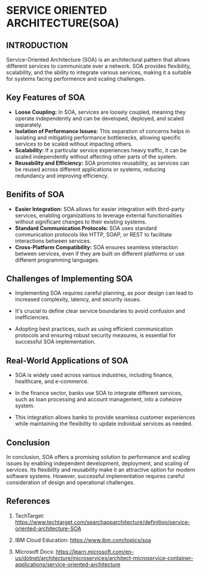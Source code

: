# **SERVICE ORIENTED ARCHITECTURE(SOA)**

## INTRODUCTION

Service-Oriented Architecture (SOA) is an architectural pattern that allows different services to communicate over a network. SOA provides flexibility, scalability, and the ability to integrate various services, making it a suitable for systems facing performence and scaling challenges.

## Key Features of SOA
* **Loose Coupling:** In SOA, services are loosely coupled, meaning they operate independently and can be developed, deployed, and scaled separately.
* **Isolation of Performance Issues:** This separation of concerns helps in isolating and mitigating performance bottlenecks, allowing specific services to be scaled without impacting others.
* **Scalability:** If a particular service experiences heavy traffic, it can be scaled independently without affecting other parts of the system.
* **Reusability and Efficiency:** SOA promotes reusability, as services can be reused across different applications or systems, reducing redundancy and improving efficiency.

## Benifits of SOA
* **Easier Integration:** SOA allows for easier integration with third-party services, enabling organizations to leverage external functionalities without significant changes to their existing systems.
* **Standard Communication Protocols:** SOA uses standard communication protocols like HTTP, SOAP, or REST to facilitate interactions between services.
* **Cross-Platform Compatibility:** SOA ensures seamless interaction between services, even if they are built on different platforms or use different programming languages.

## Challenges of Implementing SOA
* Implementing SOA requires careful planning, as poor design can lead to increased complexity, latency, and security issues.
* It's crucial to define clear service boundaries to avoid confusion and inefficiencies.

* Adopting best practices, such as using efficient communication protocols and ensuring robust security measures, is essential for successful SOA implementation.

## Real-World Applications of SOA
* SOA is widely used across various industries, including finance, healthcare, and e-commerce.
* In the finance sector, banks use SOA to integrate different services, such as loan processing and account management, into a cohesive system.

* This integration allows banks to provide seamless customer experiences while maintaining the flexibility to update individual services as needed.

## Conclusion
In conclusion, SOA offers a promising solution to performance and scaling issues by enabling independent development, deployment, and scaling of services. Its flexibility and reusability make it an attractive option for modern software systems. However, successful implementation requires careful consideration of design and operational challenges.

## References
1. TechTarget:
https://www.techtarget.com/searchapparchitecture/definition/service-oriented-architecture-SOA

2. IBM Cloud Education:
https://www.ibm.com/topics/soa

3. Microsoft Docs:
https://learn.microsoft.com/en-us/dotnet/architecture/microservices/architect-microservice-container-applications/service-oriented-architecture
